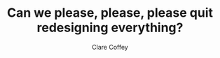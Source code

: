 ---
layout: post
title: "Can we please, please, please quit redesigning everything?"
link: https://www.fastcompany.com/91250341/can-we-please-please-please-quit-redesigning-everything
author: "Clare Coffey"
published_date: "26/12/2024"
description: "Incessant redesign is like having a roommate who randomly rearranges the furniture and constantly switches the contents of all the cabinets."
language: "en"
categories: "Liens"
tags: "design ui ux"
og-tags: "design ui ux"
permalink: /:categories/:year/:month/:day/:title/
---